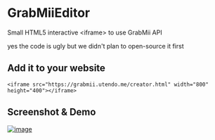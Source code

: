 # GrabMiiEditor
Small HTML5 interactive &lt;iframe> to use GrabMii API

yes the code is ugly but we didn't plan to open-source it first

## Add it to your website
```
<iframe src="https://grabmii.utendo.me/creator.html" width="800" height="400"></iframe>
```

## Screenshot & Demo
[![image](https://user-images.githubusercontent.com/32978709/177222061-be45c287-af83-4c5f-9f16-f6bf9d49a374.png)](https://grabmii.utendo.me/creator.html)
